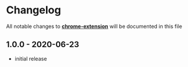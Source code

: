 # Changelog

All notable changes to **[chrome-extension](https://github.com/snippetify/chrome-extension)** will be documented in this file

## 1.0.0 - 2020-06-23

- initial release